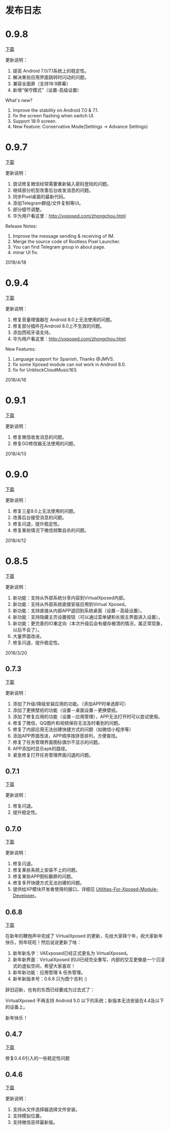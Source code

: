 # 发布日志

# 0.9.8

[下载](http://p229bylfv.bkt.clouddn.com/VirtualXposed_0.9.8.apk)

更新说明：

1. 提高 Android 7.0/7.1系统上的稳定性。
2. 解决某些应用界面跳转时闪动的问题。
3. 兼容全面屏（支持18:9屏幕）
4. 新增“保守模式”（设置-高级设置）

What's new?

1. Improve the stability on Android 7.0 & 7.1.
2. fix the screen flashing when switch UI.
3. Support 18:9 screen.
4. New Feature: Conservative Mode(Settings -> Advance Settings)

# 0.9.7

[下载](http://p229bylfv.bkt.clouddn.com/VirtualXposed_0.9.7.apk)

更新说明：

1. 尝试修复微信经常需要重新输入密码登陆的问题。
2. 继续部分机型改善后台收发消息的问题。
3. 同步Pixel桌面的最新代码。
4. 添加Telegram群组/文件复制等UI。
5. 部分细节调整。
6. 华为用户看这里：http://vxposed.com/zhongchou.html

Release Notes:

1. Improve the message sending & receiving of IM.
2. Merge the source code of Rootless Pixel Launcher.
3. You can find Telegram group in about page.
4. minar UI fix.

2018/4/18

# 0.9.4

[下载](http://p229bylfv.bkt.clouddn.com/VirtualXposed_0.9.4.apk)

更新说明：

1. 修复音量增强器在 Android 8.0上无法使用的问题。
2. 修复部分插件在Android 8.0上不生效的问题。
3. 添加西班牙语支持。
4. 华为用户看这里：http://vxposed.com/zhongchou.html

New Features:

1. Language support for Spanish, Thanks @JMVS.
2. fix some Xposed module can not work in Android 8.0.
3. fix for UnblockCloudMusic163.

2018/4/16

# 0.9.1

[下载](http://p229bylfv.bkt.clouddn.com/VirtualXposed_0.9.1.apk)

更新说明：

1. 修复微信收发消息的问题。
2. 修复GG修改器无法使用的问题。

2018/4/13

# 0.9.0

[下载](http://p229bylfv.bkt.clouddn.com/VirtualXposed_0.9.0.apk)

更新说明：

1. 修复三星8.0上无法使用的问题。
2. 改善后台接受消息的问题。
3. 修复闪退，提升稳定性。
4. 修复某些情况下微信频繁自杀的问题。

2018/4/12

# 0.8.5

[下载](http://p229bylfv.bkt.clouddn.com/VirtualXposed_0.8.5.apk)

更新说明：

1. 新功能：支持从外部系统分享内容到VirtualXposed内部。
2. 新功能：支持从外部系统直接安装应用到Virtual Xposed。
3. 新功能：支持直接从内部APP退回到系统桌面（设置－高级设置）。
4. 新功能：支持隐藏主页设置按钮（可以通过菜单键和长按主界面进入设置）。
5. 新功能：更完善的IO重定向（本次升级后会有缓存被清的情况，属正常现象，以后不会了）。
6. 大量界面改进。
7. 修复闪退，提升稳定性。

2018/3/20

## 0.7.3

[下载](http://p229bylfv.bkt.clouddn.com/VirtualXposed_0.7.3.apk)

更新说明：

1. 添加了升级/降级安装应用的功能。（添加APP时单选即可）
2. 添加了更换壁纸的功能（设置－桌面设置－更换壁纸。
3. 添加了修复应用的功能（设置－应用管理），APP无法打开时可以尝试使用。
4. 修复了微信，QQ图片和视频保存无法及时看到的问题。
5. 修复了内部应用无法创建快捷方式的问题（如微信小程序等）
6. 添加APP界面改进，APP顺序按拼音排列，方便查找。
7. 修复了任务管理界面图标偶尔不显示的问题。
8. APP添加时显示apk的路径。
9. 紧急修复打开任务管理界面闪退的问题。

## 0.7.1

[下载](http://p229bylfv.bkt.clouddn.com/VirtualXposed_0.7.1.apk)

更新说明：

1. 修复闪退。
2. 提升稳定性。

## 0.7.0

[下载](http://p229bylfv.bkt.clouddn.com/VirtualXposed_0.7.0.apk)

更新说明：

1. 修复闪退。
2. 修复某些系统上安装不上的问题。
3. 修复某些APP图标霸屏的问题。
4. 修复多开快捷方式无法创建的问题。
5. 提供给XP模块开发者使用的接口，详细见 [Utilities-For-Xposed-Module-Developer](https://github.com/android-hacker/VirtualXposed/wiki/Utilities-For-Xposed-Module-Developer)。

## 0.6.8

[下载](http://p229bylfv.bkt.clouddn.com/VirtualXposed_0.6.8.apk)

在新年的鞭炮声中完成了 VirtualXposed 的更新，先给大家拜个年，祝大家新年快乐，狗年旺旺！然后说说更新了啥：

1. 新年新名字：VAExposed已经正式更名为 VirtualXposed。
2. 新年新界面：VirtualXposed 的UI已经完全重写，内部的交互更像是一个沉浸式的虚拟空间，希望大家喜欢！
3. 新年新功能：应用管理 & 任务管理。
4. 新年新版本号：0.6.8 只为图个吉利 :)

辞旧迎新，也有的东西已经要成为过去式了：

VirtualXposed 不再支持 Android 5.0 以下的系统；新版本无法安装在4.4及以下的设备上。

新年快乐！

## 0.4.7

[下载](http://p229bylfv.bkt.clouddn.com/VAExposed_0.4.7.apk)

修复0.4.6引入的一些稳定性问题

## 0.4.6

[下载](http://p229bylfv.bkt.clouddn.com/VAExposed_0.4.6.apk)

更新说明：

1. 支持从文件选择器选择文件安装。
2. 支持模拟位置。
3. 支持微信巫师最新版。
